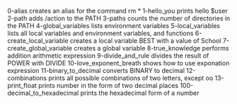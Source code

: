 0-alias creates an alias for the command rm *
1-hello_you prints hello $user
2-path adds /action to the PATH
3-paths counts the number of directories in the PATH
4-global_variables lists environment variables
5-local_variables lists all local variables and environment variables, and functions
6-create_local_variable creates a local variable BEST with a value of School
7-create_global_variable creates a global variable
8-true_knowledge performs addition arithmetic expression
9-divide_and_rule divides the result of POWER with DIVIDE
10-love_exponent_breath shows how to use exponation expression
11-binary_to_decimal converts BINARY to decimal
12-combinations prints all possible combinations of two letters, except oo
13-print_float prints number in the form of two decimal places
100-decimal_to_hexadecimal prints the hexadecimal form of a number
